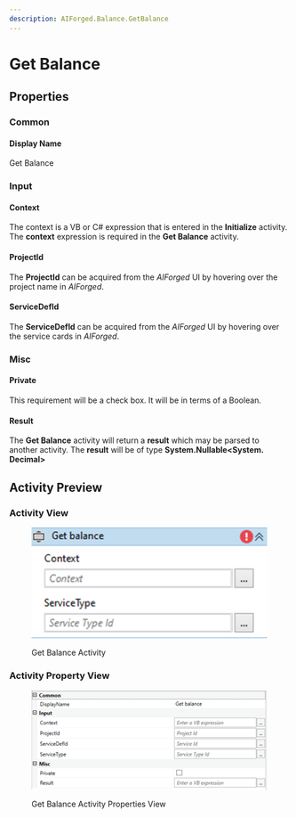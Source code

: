 ```yaml
---
description: AIForged.Balance.GetBalance
---
```


# Get Balance

## Properties

### Common

#### Display Name

Get Balance

### Input

#### Context

The context is a VB or C# expression that is entered in the **Initialize** activity. The **context** expression is required in the **Get Balance** activity.

#### ProjectId

The **ProjectId** can be acquired from the _AIForged_ UI by hovering over the project name in _AIForged_.

#### ServiceDefId

The **ServiceDefId** can be acquired from the _AIForged_ UI by hovering over the service cards in _AIForged_.

### Misc

#### Private

This requirement will be a check box. It will be in terms of a Boolean.

#### Result

The **Get Balance** activity will return a **result** which may be parsed to another activity. The **result** will be of type **System.Nullable\<System. Decimal>**

## **Activity Preview**

### Activity View

<figure><img src="../../../assets/image (2) (5).png" alt=""><figcaption><p>Get Balance Activity</p></figcaption></figure>

### Activity Property View

<figure><img src="../../../assets/image (94) (1).png" alt=""><figcaption><p>Get Balance Activity Properties View</p></figcaption></figure>

